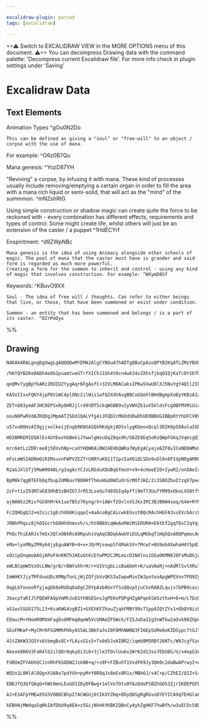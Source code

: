 ```yaml
---

excalidraw-plugin: parsed
tags: [excalidraw]

---
```

==⚠  Switch to EXCALIDRAW VIEW in the MORE OPTIONS menu of this document. ⚠== You can decompress Drawing data with the command palette: 'Decompress current Excalidraw file'. For more info check in plugin settings under 'Saving'


# Excalidraw Data

## Text Elements
Animation Types ^gOu0N2Do

    This can be defined as giving a "soul" or "free-will" to an object / corpse with the use of mana.
For example: ^O6z0B7Qu

Mana genesis: ^YozD87YH

"Reviving" a corpse, by infusing it with mana. These kind of processes usually include removing/emptying a certain organ in order to fill the area with a mana rich liquid or semi-solid, that will act as the "mind" of the summmon.
 ^mNZshRtG

Using simple construction or shadow magic can create quite the force to be reckoned with - every combination has different effects, requirements and types of control: Some might create life, whilst others will just be an extension of the caster / a puppet ^1HdECYrf

Enspiritment: ^d9ZWpNBc

    Mana genesis is the idea of using Animacy alongside other schools of magic. The pool of mana that the caster must have is grander and said form is regarded as much more powerful.
    Creating a form for the summon to inherit and control - using any kind of magic that involves construction. For example: ^WXymD8Sf

Keywords: ^KBuvO9XX

    Soul - The idea of free will / thoughts. Can refer to either beings that live, or those, that have been summoned or exist under condition.

    Summon - an entity that has been summoned and belongs / is a part of its caster. ^8ZrPeDyx

%%
## Drawing
```compressed-json
N4KAkARALgngDgUwgLgAQQQDwMYEMA2AlgCYBOuA7hADTgQBuCpAzoQPYB2KqATLZMzYBXUtiRoIACyhQ4zZAHoFAc0JRJQgEYA6bGwC2CgF7N6hbEcK4OCtptbErHALRY8RMpWdx8Q1TdIEfARcZgRmBShcZQUebQBObR4aOiCEfQQOKGZuAG1wMFAwYogSbghlAHkhAAYAOR4AETYU4shYRHKoLChWksxuZ3iARm0AVmH4gGZp+IAWADZJ4anh

/hKYQYB2Ke0ADh4eOb2puamtueGTrfXIChJ1bh4t0cn4w634vZXhsfjbqQIQjKaTcOY1bTDGoLCZbGo8YafK4LAHWZTBbg1AHMKCkNgAawQAGE2Pg2KRygBiABmNT22BqNT6kE0uGw+OUeKEHGIJLJFIkuOszDguECWWZEGphHw+AAyrAMRJBB5JTi8YSAOoPSRPbG4gkIBUwJXoFVlAFckEccI5NBrAqQNii7BqTb2xkAznCOAASWIdtQuQAugD

qeQMv7ygBpYkARz2ROIU2YygAqr6FgAxfC+32VLM8ACaksIPKw5VwU0lXJ5NuYgY4Qll2IQCGI3DGqymCxqMwBjBY7C4aFWKMdDCYrE4dU4Ym4vamezpff+E8IzEaaW6HbQ1IIYQBmmEPIAosEMllAyGAUI4MRcDvuIi5jwpjU5nMxnt4mM+BOiA4fFuCbFsALYdl224fd8EPCdukwXoJAAQQ4Qh9EfYdUAAFXgcIa0obCenKVD0MwzgcLwnIw04

KA5UIIxxFQKY4jpP8ViWC4plONc2ilWis1wfQZXdVAxgBBCoGQohlBHdBgmpXoByYKBzAIaTgTk6BnUlPQslwMsmCjNBQPwAFyWBMsCCIxCSLQjDVIo3DEGoidcCEKA2AAJXCBimJguC+MAhAAAkgRBJDUFGHgxgKABfdYihKMoJEqBYjBqAAhLYAEUhElDomOgYiAQGNBnBYvZxgWd5Lh/C4rj2cc+NE7jIUuS4XjpHhoU/AF7mIR5RxebQWLmE

ZET+b83ymAFJHC0EPSxNyOHRJjlr49VDT5ckqWGBB9v2yVWXZb1uV5UldsFcgOBFMVMiUidpVlY1TQgc0O31DUEG1QbdTQf9NoNQlXqKj6a2Ea1bWfcyXTdZ9PQnM6/QDPJQyeiMEGM9BYyJBMkxTdNMxzPMC2LUtyzK9BcDGCHzvrRtmzMicwigtA9k/BYuZhZSh04BGLl56cOFnDh5zQLsjg/LYZYBDct2CJ89wPBAjxPYhz3SB7r3Rvi7wfJW

oouN8PwRVdAZKQDgJMpmATJSDd1QALVfg4iJFQD2cMkDdUDwDhUE0BBUGIBBpRtYhUFCVBVDMVbI4AHQ4eP3uEfBk9QclUGT8M22ce5ZXTzzI/9uwACsEGwKBUAURO9FIOQg/udRUHUIOhDCDPqVQDCOFwbRE6zTOsCEnwEGQAiKBsyKIE9r2fb9gOg5DsP20j5ho8IWPlEjrOU+bdPM+zwIEDzmU05novrAzzRy8r6vffJBvUCbyQW/m1B26Dtg

u57vuB6HzAI9gjjxolkeijEngbRKNSASQkRKdgkj0DSslygKUenxQcql3DIK0p5OAulaIGRtKQbGplzKkEsr3fAU9yiz2wt7deC9A7B1DoZCOUcY5lm3rgXegh94z0PlKY+p8C4XzYMXa+t8q4KAfvXDuL835tw7t/bu1g/4cEHqQVAw99CjxAW5Dy3lfIQOVrBF2QVDJhWBItKKSRYrFASgUJKkAUroCLGwIwjQ9hbCLCFAqeEuglQnFTHqux3x

HD2BMREMIEQAlEs4UYEwzhbBmk1JYwwlgWzuDqZ8qx9h/G8ZE8Eq5oRzQWpFGKqJVqmigQIYGxJLoCnQJSSYLxsDJCPGyDktYLr8i6DdO64p0HQLPqDco4MvqGl+kNXgkyQaKjBqSC0E4rSSAZjDCczo2TwyWl6LkKMdZhkxtjCAuN8bJlTBmbMuZ8yFhLHLSmlYFh0zrNDG2YFNptkdm+MYOxJhnCFsOJ4VxAUzjnExYYKwerHC4nLTc242ZOxV

mrc6mtLzZDRree8j5EUvhNp+caXYHQWKAiBW24EHbQWRa7WyEgACyajo6ZF8vICeND6WMuUMy1grLQF0T8pAvlglhL4FEuJGlUkZJaTQZKTBal8A4K6DpAEekoiGRIY7MhmyKH+Gsm7dADLe5MvrBufRfF3KeR8qwExLdSBCHMZbSx5Tnx2PioldcjsID6DqAALWYJILyUAADi/jOiCiCXxKmzgeDvG0BcL8Ywah/GOMuc4cTnyJu0EsS4NQoRjD

mFsLmWSIADRmQiRIMsuxnFWPVZEZTrGRRYuK811T1pzIaX0iQLSDo9uOl0s6PIdpNOgAM0UQzJTPXlAs8ZSzPos3qdM/6sz53fTGcqWddMoYNg2XxLZrpYAI1qRUfZ/pDkYyEljT1ZzEwXKJtc0mdyKYhyphAXAjQXnEHWe85mnzEVnBqDsWqxKSiDmFs+d4oKRbgufCcJYjJvGzXXPCxWiLnYorPBebWmKJz6xxY7PF75XxQhmMWq2ZKPmWwgoS

R2aGJXlGTj5MwW9048Lrg3agAcYCJzLNSduXDUBqGfmoV+v9+4cHoeEIO+IywR2/onOAeIxANnCB/ZgQgCCiu42LXwIdE6BH0GwLeCh0hwFgPx3AtcVJEIzqQZQV8yw2ZDqQRORdJ2KMjoEHhCiLMcF/qgCh2BX5EDjEIEgNnE5hGEs4D6HH1CPiEwXXud8o6t13sJHkB9qQuffmp/QeXOBibZfqiADGEBMa4Sx2R7HOMCY4Lx1gcdBMKNE17STq

BpM8k7qgBTEFbQqfbup2UMBavYB00HfThmuHGd0WZuOrGrMOfJHZ/2i3SBOZbuItzqX7peeEzvPzAWguEBC2FzOkXCDRdnbFyQ8X874Ejsl9eqXk7peIJl9zuX8scEK3y8BTEepCrgaKhBErFUSBlbzLB6kpVKvwSqwh6rSHkt3Tqqy1DiulfK6tSrbHDw1Z43xxrVdmtqO0K1juHXZNdx60psI68BsaeG2WUbQgQ7+fSJN1a03TMwHM77BbJdbP

2cF+t1zZ93M7aE83HhB3zBHZO7JrR53LseGu7d8XbIq4pffi9mT73UufYM99xOkoLVGOtf5alJLQrOvtK6hx7q+KuIgMMEKGsiRFlINSUNRVJKSipsMGN2h4Qc3mEU8azxi2iRjXMUaMJjaJr/E1DJ/UcmjiTZCGo0xlxLF+QsQ4iG+LzQbU8SpK01qYnbUOvaPajqdNOj06v11hRjoehO0Z0712qnbYuvUK7DRrrNBuy0kM1lvKirDbZB7dlIxP

ajNAN5z2RivfGG9hMrkk1ueTB5z7Kyng/V+1AWrf2OxlnVSJkxIMI3BJB0W4soq/G4m+RYhfkrIYQIbWjfFjyosw1ebDes2KhsBGH4Ew3E34dsZY1sR+yOlGlKpigUJQfuEgaYDW28rAuiwQD8t0uIQglcWE5IEWN2xAbAFAqiqg2AvsV82Anm3QqAJ23Q2WQcMCogQcRczCgQ7InAq8L8iczg2ig4w2eg+gmgVkjk/sN2zAicjg1I1ITAD02ish

Fc2QHGgQJ2+m2sic1gEchU68KiqqeI+AaAcoBgCAicwkEUvstBQcRAchHGFA3ssEVcbArcLAicd2qApc7cVczCV8PQmQwsncTBVBOITA98PCcAd4iAwykA5Ak8xWqB/GGBo82B6oeB4hNmqA/quAJBZBGEFBVB/sNBIQdBDBbB78LBYgG2i87OXB4cUur8/BZWTAQhBgohvcGRkhwchAShQyihchlczAqhCA6hWsV4xcOhVEXWBhpIxhph3cDaVh

JRNhPRqsz8jhOIGcrh68HhXhmxvh/s/ht0BBXcqWeAoRWiMiERURH+E6tEf2gqT0sCIqYqiCiEYO8kocMRk4pAUOCqMOgoyqE4qqRCRkmqsBToqOVC7K6AiRccyRWBekaR+BFEZ2xBpB5B5ghRSxOK9BoWdBqWlRbB4iHBFc+I3BEcCiTRghD8IhYhWEXRMhchfRocAxKh7Oox6K682hLcUx+htEhhcxGQCxlhxRuJthaxDhMomxLh80LACW92ex

PhQcfhiEARJx7m5x3QlxO8kRcA0RpuhiVqAqCBDqkAwUViEULqMUbqTiHq5QxA8QPqmocAdQmU2APugStkpUgwJskIXY8QIwv4X4WwzaGwgwowBaYwvyUSL4SaCwewqef0z4PACw4wnwP4iakwRKZeRetuvAYZkAaINSVejSe08QbSHSE4J03S6sTe6AQot0reEoYYHeJoiy3e/eWoaey6QMq6neQ+nZfEqyh+wGTocM0+UUiMfEyMp6AB0CxyK+

eMa+lyxMNyZM9y64jyEguAWYB+4+x+JQrMjsewp5f4MakSV+7Mcwt+0G9ob4XwhaH4Y5pQ7+n+VuJQP+GGYxGKC+usJQuGwBxshGX4n4TUkBpK36dsVGqGH57QxWp4TZhAFCUA6KZqJQcRMJEAiFIoyFagaFdxYCJpvAR6MCWQwq8CEsbxkqmkqCXxsqKk8qHx2kcOwJCOxCSOFGkJlCeqtK6AOFcAeFqFD06FRZRpxiTEuBZpEAFp+Z0U9iYAji

xQzipQnqmoAAGjAPoF4nKN7hJAEuGt6cEtwPMJCJMLmicD1N4lns1OGaOKMN8J8FsMuDGjwMuNMDcBOKWkuucKMGNBNKGb+AcNxPWlaQDImlUhXmgEeltISPWRAN2odEgPXrWedPFY2YMm3q2S9AOSnEOUeQuj2cWrFUaLlRMisqPqOZPvuqJFCEerOfPkGP+ZAOGBeictegTKufelvpuU7tudTCGiPvTAeRCe9F8hmqGQsAWuNJ5RglOECvaFGb

eWLBCqmW5VzOcLNW/grB/rBWYuhhrH/r+U1VigbLisBaAbmt+K/uaVAeRj+nAdRlSvtXRu7J7IajwlyiauvD7KliQCEF1oTsoInKRBhNgMNgQJwMoA4F/K4VkYFmwKSHoVlr5tEOYGThJt1ojfdion5nFlXK3LXKENqd3N4agDdowAJuvJyNoWETycwAZG9nVuSPoFTeznZmtqvFHPoHgSJuSGYRwHAKQUwLxvgGJrPESLQXziwazSwR9kIF9i5u

ImWHKYJjyTMfdvwUDcXMNpTonLjWjZQfjbVvQKSIwIwpwMieIWJpotooApgWPEVnxTPO9Zytyj7L9e/P9TwiotraDWyBDWSKtDDVsXKfDZINjcjZidgBje/ELaSF1njTdgTe/FqWETzZsRTUHD7DTeWFovTYzU7CzWzYEBzSHOwuvDzYFt3PzVjRQCLc2OLZ7JLSUdLcXXLQbgrUbtUSrUwGrZ1hragFrWgTre1jJonYbW/PFmWKbfgObakbgSid

9qgLbTonooRfyjagDk8eRUDq8aDgCZ8YpAxb8UxYfSxQQvpIjuCVxRABZLqujs7bPB9caiymzX9SHD7V3H7fZAHZHEHdDf9aHWEcwAjUjRPRQbHUHPHTjT/IysbWccTenWTVnWzbnetgXWFjLSXQgGXVzZXbzTXYEHXQ3WLYnBLVLXNkXaQLLZnJ3V9j3RwKrVrgPQKQncPeZhwLrePQbQUcbTPWbSpkiYvdbSvQAkAo7aiOJRbs9YgbdTaJaTYv

JbacpfaRIJlPQEWFAOpVmMhJoEGthNGEGnsJgPEKePQPgHZgAPqekSA5zthxH+6+m/L7DzDzBQi9gFrxC2WQDR4xTaD/osSIgeWXA+Mlo9kQiMi5qhU2KROMgvnFltpdkdpXTNJJV17Vn9qN5lnN5Nn3QtlPRtlvTlV9lTJFXtqD55XLLDmVXj4vl7o7JTn1Vz5np8StXL4xir6dV3qb4blPoVg7lBoABq+526UFLM419of4oZvwV1V5zEy19+kw

aS1wsSSGO175L13+6saKWG4zgBZ1+GXEhKFZhauZjqkFMBt99sT1ppAIQtZYx1+QbQYAzzLztSxQNQjoYAzVrz3zYAcT0T/zgLww3zwYjozVEACmtoIg+Ef52I6EzYOKAACoEA2LC9wFJXbMTSSHlmoDuMi2wI83kN8yC7cAC8HvExCyo4UGozjF07ehvuuY+vpWGugO08lcZeVJcLsPmjsGcJ1L2NmemuVMMJ+FmvCGcFCm+FCILF5T2SMHEIWv

EEmucM+YHomROMXmFagDsGMFmq0qeW5VcGMAmZFSWck/FZSJoDa32g3nWTkw2aOvk98ZOpUyUwVd9L3gDBU2VcPhVX4GPmM6gEeg05OXVXsj6HOfC0vpevdTvgM9TH4kNa8sG4eQIJM1FNMEcKa94i+aBgtVFP2BOAW2CiteBpEnSPnlzHChs3tXIxAF+YdT+a0wBUAeda+N2L2NW5qyStAemzJTBTRnBRANgN4QYI0I+LgNwM4i1ZjPWbO3Ut9F

SEuFMKeF+MyCMrKFSGMMhPHkyOS5AL3BkFa3sI0F8MhNWN83FI6EpSUMe0xKZDSypc7tGJlEIPQJUPEOpepbYw2RGv0J2IcJCKEnCKmSuL8CK0PYGZCIWu5TVKmfmn2EmTMr+HGjMO8EGe8FcKGTExUoWa+q2pXpa46wla0sMO0na6lYOqRxlc2a60Ux2dU562U8mT68k+6/6zU4G1VZshObVdOSUA1a23O21TfQ9S4v1a+r6KM4zLfcec+JCis9

41tZAKW3JG5Ys6tbmgBs8C+fLAisO1s5+Ts0dSJxAIBR2/iqmb8M5RBf26NTc/W9JcgfSzABQOSAGKJRAJhcVrGO5557yjvZvf9qRc8ZRWJNRcxRDiW4xdgufXgpfWqhxeJ+QjxY/dPP5x52tkF+atI8RViwBE6iXnbjaQ7naU7p6nsD6qQMiwgI0DAAMKy77gB5AFTH+LHr8lW/CNMDVH8FB84GcFmqsNM/nueYHgR95WCM8EkK+ImuWgBr8nh5

Akeok8R6U3FaR4lb2ilQOr0qkyOi3i6+3jle2TOvlUu6x2Wr62d13sx7EbU8G/U/x4epG3eNGydbG5xRJ6UFJ7gAAFKyfxsTO4q1TggXA8yxd8xyR/g3U/HCx34QrnBTVTUHBhMGcoZGcNtNu7P/4xsHN4bPjAVivOViuX4Uq3NIrGfwVP2ewmHNhD2tYCaf1db2MKn3zqCj7ZBiZEhXyBDMnVFAhw2BxcJPbJ2oBECMAcaEFZAR147G2oOByZBZ

Fd0UmZFYAbhQCJznRhF6SODW2JzkN0+q/+z8F+FZBuhT1VxdFK9Jy3Qm9c2daBwAPrwyI+wRFijOFdxqBSFixIOkDaBO3Tyzz0+a1M/e2s/Hzs8yKc+Bvc+oC8/+z89hFFxC9h0i/B1W8S+bxrF0Ny9rEK+4CU228q9farwAKa8fx53YH6/DhiZG8exygm+M/m+qSwBZ829tj+yfZq88nO9Q2u9s0e+/FdY+8hHamB+/bEXb1tPhfA5UUH20Xg70

WQ5n1L8NlAl8QgnX3A8o7pdYUh+pyM+Y0R8qJs8eEx8R1x/MBk6J/s4C+p/CZhEZ/Q1Z+S+59aKc/y/i+K9d+l9G7l8tEGvTYjry0R681AdfQ3v7GN4MMzehxC3u30L7rwS+Pfeon3yCAD9747vbrJ71H7ZBx+TASfgYktQSVZG0lWSiV1sTnN5GDnWUPFHAC6xX0+pBUDihnYFBoA80DIA6TFDAR1gDAQgAgAoCZQsmDrTtM0gQDxAK4ocPoKOx

EBDJfQ3QfQAqG+hWt0mnLEoGO1IDyDFBwg+1mlVo7Otx0fAzQdoPSBZhGO53ZjrIK0EPQFB6QZQVdyXQWxrBpgpQfUk475UXBtgxQV5Ee6BhgMXgrIHYP0CVAXuM+DQXIO8FmC5++9CITYKCGKDB4RFLelAkCFQBghU8ZimICyBMAZBJgqIW4M97IQtBpBeaDkV36QB8hCQ9IIhWIDFC8QDhEIJ6jFANC8hkQ6ofoHqGkFnIRUHpDINAaGF8Av7N

AJ+ESAFpYMEwX5G5VOB8CBhpIfACWGGj6tIkXYZHq+DDyQ8SgRgRGvoDYEYICA9qTEHGlaQjAaWaQ4Ib4OGrBsfO6sGQZyBIAPEAYqQ+4cQAVAIB8EC/IThQmIB0o2AIcRCrgE0DBAseDqY9CQAXYThMopIT1LZlZAAAKK4P8CzaJkSKNwENuMAACUkoHyMoCRbDpYRuAOEaEg4wIg1gvAEFOiLGBYizhVQuiPUlCHiE5OD1IRBeh8h50uEewkoJ

kEBHAjMWdqaSqNkIAfDbU9qAEA+z5GijNkHkYKBKIQBnCy4yhZgHKF7hwBfh/w3uECOc58DNcOfbCNjU5HtADKZoNIEvV0jjt9APQioeaSHZkDsWOIZCPgUYB6jSQ91egYpX4BSgZQcLVAMABvZxQgAA
```
%%